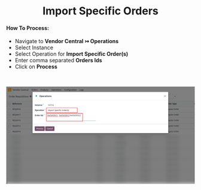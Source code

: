 # <h1 align="center"> Import Specific Orders </h2>

#### How To Process:

* Navigate to **Vendor Central ↣ Operations**
* Select Instance
* Select Operation for **Import Specific Order(s)**
* Enter comma separated **Orders Ids**
* Click on **Process**

<br/>

<div align="center">

![import-or-map-product](images/VC-16.png)
</div>
